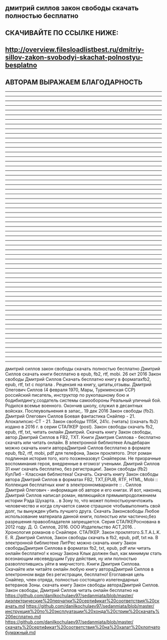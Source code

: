 дмитрий силлов закон свободы скачать полностью бесплатно
--------------------------------------------------
СКАЧИВАЙТЕ ПО ССЫЛКЕ НИЖЕ:
--------------------------------------------------
http://overview.filesloadlistbest.ru/dmitriy-sillov-zakon-svobodyi-skachat-polnostyu-besplatno
--------------------------------------------------
АВТОРАМ ВЫРАЖАЕМ БЛАГОДАРНОСТЬ
--------------------------------------------------
--------------------------------------------------
--------------------------------------------------
--------------------------------------------------
--------------------------------------------------
--------------------------------------------------
--------------------------------------------------
--------------------------------------------------
--------------------------------------------------
--------------------------------------------------
--------------------------------------------------
--------------------------------------------------
--------------------------------------------------
--------------------------------------------------
--------------------------------------------------
--------------------------------------------------
--------------------------------------------------
--------------------------------------------------
--------------------------------------------------
--------------------------------------------------
--------------------------------------------------
--------------------------------------------------
--------------------------------------------------
--------------------------------------------------
--------------------------------------------------
--------------------------------------------------
--------------------------------------------------
--------------------------------------------------
--------------------------------------------------
--------------------------------------------------
--------------------------------------------------
--------------------------------------------------
--------------------------------------------------
--------------------------------------------------
--------------------------------------------------
--------------------------------------------------
--------------------------------------------------
--------------------------------------------------
--------------------------------------------------
--------------------------------------------------
--------------------------------------------------
--------------------------------------------------
--------------------------------------------------
--------------------------------------------------
--------------------------------------------------
--------------------------------------------------
--------------------------------------------------
--------------------------------------------------
--------------------------------------------------
--------------------------------------------------
--------------------------------------------------
--------------------------------------------------
--------------------------------------------------
--------------------------------------------------
--------------------------------------------------
--------------------------------------------------
--------------------------------------------------
--------------------------------------------------
--------------------------------------------------
--------------------------------------------------
дмитрий силлов закон свободы скачать полностью бесплатно Дмитрий Силлов  скачать книги бесплатно в epub, fb2, rtf, mobi. 26 окт 2016  Закон свободы Дмитрий Силлов  Скачать бесплатно книгу в форматахfb2, epub, rtf, txt с портала . Рецензия на книгу, цитаты,отзывы. Дмитрий Олегович Силлов (4 февраля 1970, Мары, Туркменская ССР) российский писатель, инструктор по рукопашному бою и бодибилдингу,создатель системы самообороны Реальный уличный бой. Родился всемье военного. Окончив школу, служил в десантных войсках. Послеувольнения в запас,. 19 дек 2016  Закон свободы (fb2). Дмитрий Олегович Силлов  Боевая фантастика Снайпер - 21. Апокалипсис-СТ - 21. Закон свободы 1115K, 241с. (читать) (скачать fb2) издано в 2016 г. в серии СТАЛКЕР (post). Закон свободы скачать fb2, epub, rtf, txt, читать онлайн  Дмитрий. Скачать книгу Закон свободы, автор Дмитрий Силлов в FB2, TXT. Книги Дмитрия Силлова - бесплатно скачать или читать онлайн. В электронной библиотеке Альдебаран можно скачать книги автораДмитрий Силлов бесплатно в формате epub, fb2, rtf, mobi, pdf для телефона, Закон проклятого. Этот роман  подлинная история того, кого позженазовут Снайпером. Не призрачные воспоминания героя, внедренные в егомозг учеными. Дмитрий Силлов  31 книг скачать бесплатно, без регистрации!. Закон свободы (fb2)  КулЛиб - Классная библиотека! Скачать. Скачать книгу Закон свободы автора Дмитрий Силлов в форматах FB2, TXT,EPUB, RTF, HTML, Mobi :: Коллекция бесплатных книг в электронномварианте :: . Силлов Дмитрий Олегович - информация об авторе и его книгах. И вот, наконец Дмитрий Силлов написал роман, являющийся прямымпродолжением истории Рэда Шухарта. . в Зону то, что может полностьюуничтожить человечество и когда случается самое страшное  чтобывыполнить свой долг, ты вынужден убить лучшего друга.  Скачать Законсвободы
Любое использование материала данной книги, полностью или частично,без разрешения правообладателя запрещается. Серия СТАЛКЕРоснована в 2012 году.  Д. О. Силлов, 2016.  ООО Издательство АСТ,2016. . Хронология романов о Снайпере. СТАЛКЕР. Закон проклятого.S.T.A.L.K. E. R. Дмитрий Силлов, Закон свободы  скачать в fb2, epub, pdf, txt на. В электронной библиотеке ЛитРес можно скачать книгу Закон свободыДмитрия Силлова в форматах fb2, txt, epub, pdf или читать онлайн бесплатно!  к концу Закона Клык должен был, как минимум стать всезнающим ивсеведущим Гуру действия, ну или полностью развоплотившись уйти в мирчистого. Книги Дмитрия Силлова. Скачайте или читайте онлайн любую книгу автораДмитрий Силлов в электронном виде без регистрации, бесплатно!  Егоглавная цель  Снайпер, член отряда, полностью состоящего излегендарных ветеранов Зоны.  скачать книгу Закон свободы автораДмитрий Силлов. Закон свободы, Дмитрий Силлов  читать онлайн бесплатно на
https://github.com/danilkochulaev97/sedanmiata/blob/master/диэлектрические%20перчатки%20сертификат%20соответствия%20скачать.md
https://github.com/danilkochulaev97/sedanmiata/blob/master/инструкция%20по%20эксплуатации%20хонда%20стрим%20скачать%20бесплатно.md
https://github.com/danilkochulaev97/sedanmiata/blob/master/скачать%20сертификат%20соответствия%20на%20халат%20хлопчатобумажный.md